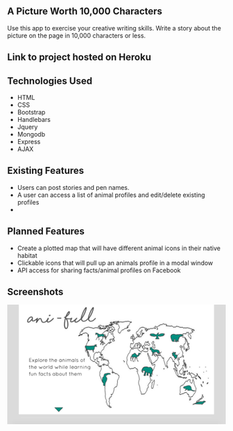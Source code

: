 ## A Picture Worth 10,000 Characters
Use this app to exercise your creative writing skills. Write a story about the picture on the page in 10,000 characters or less.

## Link to project hosted on Heroku

## Technologies Used

* HTML
* CSS
* Bootstrap
* Handlebars
* Jquery
* Mongodb
* Express
* AJAX

## Existing Features

* Users can post stories and pen names.
* A user can access a list of animal profiles and edit/delete existing profiles
*

## Planned Features

* Create a plotted map that will have different animal icons in their native habitat
* Clickable icons that will pull up an animals profile in a modal window
* API access for sharing facts/animal profiles on Facebook

## Screenshots
![Alt Text](https://github.com/Srhbnnstr/project-1/blob/master/Screenshot.png "screenshot")
